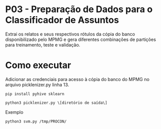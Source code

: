 # P03 - Preparação de Dados para o Classificador de Assuntos

Extrai os relatos e seus respectivos rótulos da cópia do banco disponibilizado pelo MPMG e gera diferentes combinações de partições para treinamento, teste e validação.

# Como executar

Adicionar as credenciais para acesso à cópia do banco do MPMG no arquivo picklenizer.py linha 13.
```shell script
pip install pyhive sklearn

python3 picklenizer.py \[diretório de saída\]
```
Exemplo
```shell script
python3 svm.py /tmp/PROCON/
```

